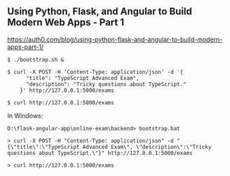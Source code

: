 ## Using Python, Flask, and Angular to Build Modern Web Apps - Part 1

https://auth0.com/blog/using-python-flask-and-angular-to-build-modern-apps-part-1/

    $ ./bootstrap.sh &
    
    $ curl -X POST -H 'Content-Type: application/json' -d '{
          "title": "TypeScript Advanced Exam",
          "description": "Tricky questions about TypeScript."
        }' http://127.0.0.1:5000/exams
    
    $ curl http://127.0.0.1:5000/exams

In Windows:
    
    D:\flask-angular-app\online-exam\backend> bootstrap.bat
    
    > curl -X POST -H "Content-Type: application/json" -d "{\"title\":\"TypeScript Advanced Exam\", \"description\":\"Tricky questions about TypeScript.\"}" http://127.0.0.1:5000/exams
    
    > curl http://127.0.0.1:5000/exams

